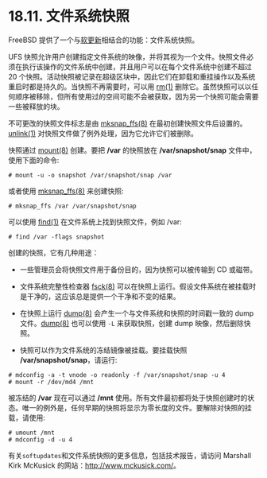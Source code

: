 # 18.11. 文件系统快照

FreeBSD 提供了一个与[软更新](https://docs.freebsd.org/en/books/handbook/config/index.html#soft-updates)相结合的功能：文件系统快照。

UFS 快照允许用户创建指定文件系统的映像，并将其视为一个文件。快照文件必须在执行该操作的文件系统中创建，并且用户可以在每个文件系统中创建不超过 20 个快照。活动快照被记录在超级区块中，因此它们在卸载和重挂操作以及系统重启时都是持久的。当快照不再需要时，可以用  [rm(1)](https://www.freebsd.org/cgi/man.cgi?query=rm&sektion=1&format=html) 删除它。虽然快照可以以任何顺序被移除，但所有使用过的空间可能不会被获取，因为另一个快照可能会需要一些被释放的块。

不可更改的快照文件标志是由 [mksnap_ffs(8)](https://www.freebsd.org/cgi/man.cgi?query=mksnap_ffs&sektion=8&format=html) 在最初创建快照文件后设置的。[unlink(1)](https://www.freebsd.org/cgi/man.cgi?query=unlink&sektion=1&format=html) 对快照文件做了例外处理，因为它允许它们被删除。

快照通过 [mount(8)](https://www.freebsd.org/cgi/man.cgi?query=mount&sektion=8&format=html) 创建。要把 **/var** 的快照放在 **/var/snapshot/snap** 文件中，使用下面的命令:
```
# mount -u -o snapshot /var/snapshot/snap /var
```
或者使用 [mksnap_ffs(8)](https://www.freebsd.org/cgi/man.cgi?query=mksnap_ffs&sektion=8&format=html) 来创建快照:
```
# mksnap_ffs /var /var/snapshot/snap
```
可以使用 [find(1)](https://www.freebsd.org/cgi/man.cgi?query=find&sektion=1&format=html) 在文件系统上找到快照文件，例如 /var:
```
# find /var -flags snapshot
```

创建的快照，它有几种用途：
- 一些管理员会将快照文件用于备份目的，因为快照可以被传输到 CD 或磁带。

- 文件系统完整性检查器 [fsck(8)](https://www.freebsd.org/cgi/man.cgi?query=fsck&sektion=8&format=html) 可以在快照上运行。假设文件系统在被挂载时是干净的，这应该总是提供一个干净和不变的结果。

- 在快照上运行 [dump(8)](https://www.freebsd.org/cgi/man.cgi?query=dump&sektion=8&format=html) 会产生一个与文件系统和快照的时间戳一致的 dump 文件。[dump(8)](https://www.freebsd.org/cgi/man.cgi?query=dump&sektion=8&format=html) 也可以使用 `-L` 来获取快照，创建 dump 映像，然后删除快照。

- 快照可以作为文件系统的冻结镜像被挂载。要挂载快照 **/var/snapshot/snap**，请运行:
```
# mdconfig -a -t vnode -o readonly -f /var/snapshot/snap -u 4
# mount -r /dev/md4 /mnt
```
被冻结的 **/var** 现在可以通过 **/mnt** 使用。所有文件最初都将处于快照创建时的状态。唯一的例外是，任何早期的快照将显示为零长度的文件。要解除对快照的挂载，请使用:
```
# umount /mnt
# mdconfig -d -u 4
```
有关`softupdates`和文件系统快照的更多信息，包括技术报告，请访问 Marshall Kirk McKusick 的网站：<http://www.mckusick.com/>。
